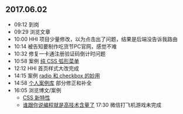 ## 2017.06.02
* 09:12 到岗
* 09:29 浏览文章
* 10:00 HHI 项目少量修改，以为点击出了问题，结果是后端没告诉我路由
* 10:14 被告知要制作吃货节PC官网，感觉不难
* 10:32 修复一卡通注册验证码倒计时问题
* 10:58 案例 [纯 CSS 弧形菜单](https://foreverz133.github.io/demos/single/circleMenu.html)
* 12:12 HHI 首页样式大改完成
* 14:15 案例 [radio 和 checkbox 的妙用](https://foreverz133.github.io/demos/single/radio&checkbox.html)
* 14:58 [个人案例库](https://foreverz133.github.io/demos/) 部分修正和补全
* 16:05 浏览博文/案例
  * [CSS 新特性](https://mp.weixin.qq.com/s/ZlSkPJBsmwItC41KU-HUQA)
  * [谁跟你说编程就是高技术含量了](https://segmentfault.com/p/1210000009596919/read)
17:30 微信打飞机游戏未完成
